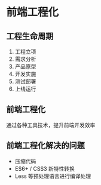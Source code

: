 # 前端工程化

## 工程生命周期

1. 工程立项
2. 需求分析
3. 产品原型
4. 开发实施
5. 测试部署
6. 上线运行

## 前端工程化

通过各种工具技术，提升前端开发效率

## 前端工程化解决的问题

- 压缩代码
- ES6+ / CSS3 新特性转换
- Less 等预处理语言进行编译处理